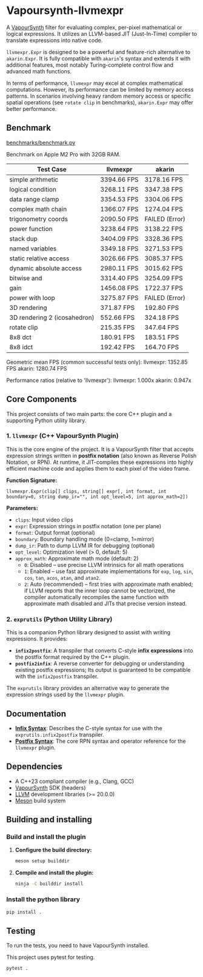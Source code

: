 # Vapoursynth-llvmexpr

A [VapourSynth](https://www.vapoursynth.com/) filter for evaluating complex, per-pixel mathematical or logical expressions. It utilizes an LLVM-based JIT (Just-In-Time) compiler to translate expressions into native code.

`llvmexpr.Expr` is designed to be a powerful and feature-rich alternative to `akarin.Expr`. It is fully compatible with `akarin`'s syntax and extends it with additional features, most notably Turing-complete control flow and advanced math functions.

In terms of performance, `llvmexpr` may excel at complex mathematical computations. However, its performance can be limited by memory access patterns. In scenarios involving heavy random memory access or specific spatial operations (see `rotate clip` in benchmarks), `akarin.Expr` may offer better performance.

## Benchmark

[benchmarks/benchmark.py](benchmarks/benchmark.py)

Benchmark on Apple M2 Pro with 32GB RAM.

| Test Case | llvmexpr | akarin |
|---|---|---|
| simple arithmetic | 3394.66 FPS | 3178.16 FPS |
| logical condition | 3268.11 FPS | 3347.38 FPS |
| data range clamp | 3354.53 FPS | 3304.06 FPS |
| complex math chain | 1366.07 FPS | 1274.04 FPS |
| trigonometry coords | 2090.50 FPS | FAILED (Error) |
| power function | 3238.64 FPS | 3138.22 FPS |
| stack dup | 3404.09 FPS | 3328.36 FPS |
| named variables | 3349.18 FPS | 3271.53 FPS |
| static relative access | 3026.66 FPS | 3085.37 FPS |
| dynamic absolute access | 2980.11 FPS | 3015.62 FPS |
| bitwise and | 3314.40 FPS | 3254.09 FPS |
| gain | 1456.08 FPS | 1722.37 FPS |
| power with loop | 3275.87 FPS | FAILED (Error) |
| 3D rendering | 371.87 FPS | 192.80 FPS |
| 3D rendering 2 (icosahedron) | 552.66 FPS | 324.18 FPS |
| rotate clip | 215.35 FPS | 347.64 FPS |
| 8x8 dct | 180.91 FPS | 183.51 FPS |
| 8x8 idct | 192.42 FPS | 164.70 FPS |

Geometric mean FPS (common successful tests only):
  llvmexpr: 1352.85 FPS
  akarin: 1280.74 FPS

Performance ratios (relative to 'llvmexpr'): 
  llvmexpr: 1.000x
  akarin: 0.947x

## Core Components

This project consists of two main parts: the core C++ plugin and a supporting Python utility library.

### 1. `llvmexpr` (C++ VapourSynth Plugin)

This is the core engine of the project. It is a VapourSynth filter that accepts expression strings written in **postfix notation** (also known as Reverse Polish Notation, or RPN). At runtime, it JIT-compiles these expressions into highly efficient machine code and applies them to each pixel of the video frame.

**Function Signature:**
```
llvmexpr.Expr(clip[] clips, string[] expr[, int format, int boundary=0, string dump_ir="", int opt_level=5, int approx_math=2])
```

**Parameters:**
- `clips`: Input video clips
- `expr`: Expression strings in postfix notation (one per plane)
- `format`: Output format (optional)
- `boundary`: Boundary handling mode (0=clamp, 1=mirror)
- `dump_ir`: Path to dump LLVM IR for debugging (optional)
- `opt_level`: Optimization level (> 0, default: 5)
- `approx_math`: Approximate math mode (default: 2)
  - `0`: Disabled – use precise LLVM intrinsics for all math operations
  - `1`: Enabled – use fast approximate implementations for `exp`, `log`, `sin`, `cos`, `tan`, `acos`, `atan`, and `atan2`.
  - `2`: Auto (recommended) – first tries with approximate math enabled; if LLVM reports that the inner loop cannot be vectorized, the compiler automatically recompiles the same function with approximate math disabled and JITs that precise version instead.

### 2. `exprutils` (Python Utility Library)

This is a companion Python library designed to assist with writing expressions. It provides:

*   **`infix2postfix`**: A transpiler that converts C-style **infix expressions** into the postfix format required by the C++ plugin.
*   **`postfix2infix`**: A reverse converter for debugging or understanding existing postfix expressions; Its output is guaranteed to be compatible with the `infix2postfix` transpiler.

The `exprutils` library provides an alternative way to generate the expression strings used by the `llvmexpr` plugin.

## Documentation

*   **[Infix Syntax](docs/infix.md)**: Describes the C-style syntax for use with the `exprutils.infix2postfix` transpiler.
*   **[Postfix Syntax](docs/postfix.md)**: The core RPN syntax and operator reference for the `llvmexpr` plugin.

## Dependencies

*   A C++23 compliant compiler (e.g., Clang, GCC)
*   [VapourSynth](https://www.vapoursynth.com/) SDK (headers)
*   [LLVM](https://llvm.org/) development libraries (>= 20.0.0)
*   [Meson](https://mesonbuild.com/) build system

## Building and installing

### Build and install the plugin

1.  **Configure the build directory:**
    ```sh
    meson setup builddir
    ```

2.  **Compile and install the plugin:**
    ```sh
    ninja -C builddir install
    ```

### Install the python library

```sh
pip install .
```

## Testing

To run the tests, you need to have VapourSynth installed.

This project uses pytest for testing.

```sh
pytest .
```